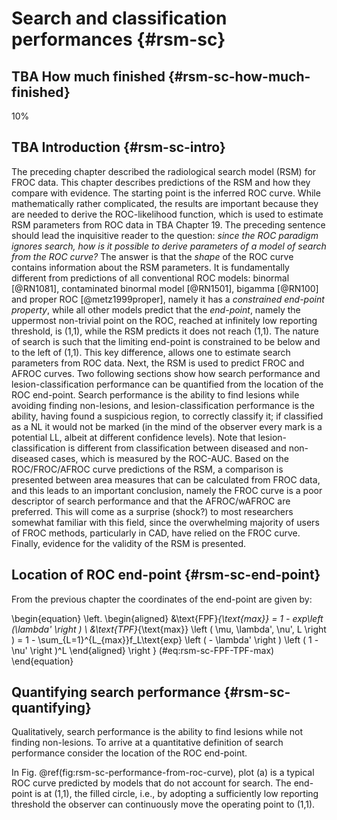 # Search and classification performances {#rsm-sc}






## TBA How much finished {#rsm-sc-how-much-finished}
10%




## TBA Introduction {#rsm-sc-intro}

The preceding chapter described the radiological search model (RSM) for FROC data. This chapter describes predictions of the RSM and how they compare with evidence. The starting point is the inferred ROC curve. While mathematically rather complicated, the results are important because they are needed to derive the ROC-likelihood function, which is used to estimate RSM parameters from ROC data in TBA Chapter 19. The preceding sentence should lead the inquisitive reader to the question: *since the ROC paradigm ignores search, how is it possible to derive parameters of a model of search from the ROC curve?* The answer is that the *shape* of the ROC curve contains information about the RSM parameters. It is fundamentally different from predictions of all conventional ROC models: binormal [@RN1081], contaminated binormal model [@RN1501], bigamma [@RN100] and proper ROC [@metz1999proper], namely it has a *constrained end-point property*, while all other models predict that the *end-point*, namely the uppermost non-trivial point on the ROC, reached at infinitely low reporting threshold, is (1,1), while the RSM predicts it does not reach (1,1). The nature of search is such that the limiting end-point is constrained to be below and to the left of (1,1). This key difference, allows one to estimate search parameters from ROC data. Next, the RSM is used to predict FROC and AFROC curves. Two following sections show how search performance and lesion-classification performance can be quantified from the location of the ROC end-point. Search performance is the ability to find lesions while avoiding finding non-lesions, and lesion-classification performance is the ability, having found a suspicious region, to correctly classify it; if classified as a NL it would not be marked (in the mind of the observer every mark is a potential LL, albeit at different confidence levels). Note that lesion-classification is different from classification between diseased and non-diseased cases, which is measured by the ROC-AUC. Based on the ROC/FROC/AFROC curve predictions of the RSM, a comparison is presented between area measures that can be calculated from FROC data, and this leads to an important conclusion, namely the FROC curve is a poor descriptor of search performance and that the AFROC/wAFROC are preferred. This will come as a surprise (shock?) to most researchers somewhat familiar with this field, since the overwhelming majority of users of FROC methods, particularly in CAD, have relied on the FROC curve. Finally, evidence for the validity of the RSM is presented. 

## Location of ROC end-point {#rsm-sc-end-point}

From the previous chapter the coordinates of the end-point are given by:

\begin{equation}
\left. 
\begin{aligned}
&\text{FPF}_{\text{max}} = 1 - exp\left (\lambda' \right ) \\
&\text{TPF}_{\text{max}} \left ( \mu, \lambda', \nu', L \right ) = 1 - \sum_{L=1}^{L_{max}}f_L\text{exp} \left ( - \lambda' \right ) \left ( 1 - \nu' \right )^L
\end{aligned}
\right \}
(\#eq:rsm-sc-FPF-TPF-max)
\end{equation}




## Quantifying search performance {#rsm-sc-quantifying}

Qualitatively, search performance is the ability to find lesions while not finding non-lesions. To arrive at a quantitative definition of search performance consider the location of the ROC end-point. 

In Fig. \@ref(fig:rsm-sc-performance-from-roc-curve), plot (a) is a typical ROC curve predicted by models that do not account for search. The end-point is at (1,1), the filled circle, i.e., by adopting a sufficiently low reporting threshold the observer can continuously move the operating point to (1,1). 




